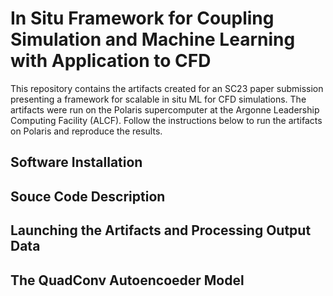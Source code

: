 # In Situ Framework for Coupling Simulation and Machine Learning with Application to CFD

This repository contains the artifacts created for an SC23 paper submission presenting a framework for scalable in situ ML for CFD simulations.
The artifacts were run on the Polaris supercomputer at the Argonne Leadership Computing Facility (ALCF).
Follow the instructions below to run the artifacts on Polaris and reproduce the results.

## Software Installation


## Souce Code Description


## Launching the Artifacts and Processing Output Data


## The QuadConv Autoencoeder Model


